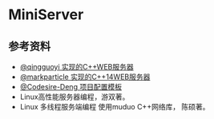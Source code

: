 # MiniServer



## 参考资料

- [@qingguoyi 实现的C++WEB服务器](https://github.com/qinguoyi/TinyWebServer)
- [@markparticle 实现的C++14WEB服务器](https://github.com/markparticle/WebServer)
- [@Codesire-Deng 项目配置模板](https://github.com/Codesire-Deng/TemplateRepoCxx)
- Linux高性能服务器编程，游双著。
- Linux 多线程服务端编程 使用muduo C++网络库， 陈硕著。
